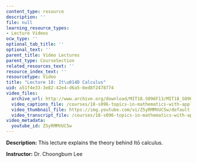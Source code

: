 ```yaml
---
content_type: resource
description: ''
file: null
learning_resource_types:
- Lecture Videos
ocw_type: ''
optional_tab_title: ''
optional_text: ''
parent_title: Video Lectures
parent_type: CourseSection
related_resources_text: ''
resource_index_text: ''
resourcetype: Video
title: "Lecture 18: It\u014D Calculus"
uid: a51f4e33-3e82-42e4-d6a5-6ed8f2478774
video_files:
  archive_url: http://www.archive.org/download/MIT18.S096F13/MIT18_S096F13_lec18_300k.mp4
  video_captions_file: /courses/18-s096-topics-in-mathematics-with-applications-in-finance-fall-2013/204496c116545f10b7db06edda840c49_Z5yRMMVUC5w.vtt
  video_thumbnail_file: https://img.youtube.com/vi/Z5yRMMVUC5w/default.jpg
  video_transcript_file: /courses/18-s096-topics-in-mathematics-with-applications-in-finance-fall-2013/93ea3f1f17548c6c8933bd5cea2a17e0_Z5yRMMVUC5w.pdf
video_metadata:
  youtube_id: Z5yRMMVUC5w
---
```


**Description:** This lecture explains the theory behind Itō calculus.

**Instructor:** Dr. Choongbum Lee